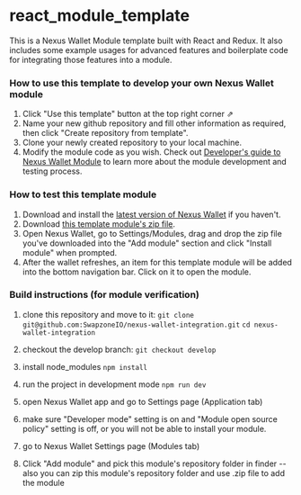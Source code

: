 # react_module_template

This is a Nexus Wallet Module template built with React and Redux. It also includes some example usages for advanced features and boilerplate code for integrating those features into a module.

### How to use this template to develop your own Nexus Wallet module

1. Click "Use this template" button at the top right corner ⇗
2. Name your new github repository and fill other information as required, then click "Create repository from template".
3. Clone your newly created repository to your local machine.
4. Modify the module code as you wish. Check out [Developer's guide to Nexus Wallet Module](https://github.com/Nexusoft/NexusInterface/tree/master/docs/Modules) to learn more about the module development and testing process.

### How to test this template module

1. Download and install the [latest version of Nexus Wallet](https://github.com/Nexusoft/NexusInterface/releases/latest) if you haven't.
2. Download [this template module's zip file](https://github.com/Nexusoft/react_redux_module_template/releases/latest).
3. Open Nexus Wallet, go to Settings/Modules, drag and drop the zip file you've downloaded into the "Add module" section and click "Install module" when prompted.
4. After the wallet refreshes, an item for this template module will be added into the bottom navigation bar. Click on it to open the module.

### Build instructions (for module verification)
1. clone this repository and move to it:
`git clone git@github.com:SwapzoneIO/nexus-wallet-integration.git`
`cd nexus-wallet-integration`

2. checkout the develop branch:
`git checkout develop`

3. install node_modules
`npm install`

4. run the project in development mode
`npm run dev`

5. open Nexus Wallet app and go to Settings page (Application tab)

6. make sure "Developer mode" setting is on and "Module open source policy" setting is off, or you will not be able to install your module.

7. go to Nexus Wallet Settings page (Modules tab)

8. Click "Add module" and pick this module's repository folder in finder
-- also you can zip this module's repository folder and use .zip file to add the module